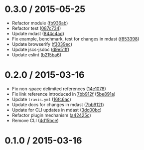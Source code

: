 0.3.0 / 2015-05-25
==================

*   Refactor module ([fb936ab](https://github.com/wooorm/mdast-github/commit/fb936ab))
*   Refactor test ([087c734](https://github.com/wooorm/mdast-github/commit/087c734))
*   Update mdast ([844c4ad](https://github.com/wooorm/mdast-github/commit/844c4ad))
*   Fix example, benchmark, test for changes in mdast ([f853398](https://github.com/wooorm/mdast-github/commit/f853398))
*   Update browserify ([f3039ec](https://github.com/wooorm/mdast-github/commit/f3039ec))
*   Update jscs-jsdoc ([d9e51ff](https://github.com/wooorm/mdast-github/commit/d9e51ff))
*   Update eslint ([b215ba6](https://github.com/wooorm/mdast-github/commit/b215ba6))

0.2.0 / 2015-03-16
==================

*   Fix non-space delimited references ([14e1078](https://github.com/wooorm/mdast-github/commit/14e1078))
*   Fix link reference introduced in [7bb912f](https://github.com/wooorm/mdast-github/commit/7bb912f) ([5be891a](https://github.com/wooorm/mdast-github/commit/5be891a))
*   Update `travis.yml` ([16fc6ac](https://github.com/wooorm/mdast-github/commit/16fc6ac))
*   Update docs for changes in mdast ([7bb912f](https://github.com/wooorm/mdast-github/commit/7bb912f))
*   Update for CLI updates in mdast ([3dc00bc](https://github.com/wooorm/mdast-github/commit/3dc00bc))
*   Refactor plugin mechanism ([a42425c](https://github.com/wooorm/mdast-github/commit/a42425c))
*   Remove CLI ([4d15bce](https://github.com/wooorm/mdast-github/commit/4d15bce))

0.1.0 / 2015-03-16
==================
